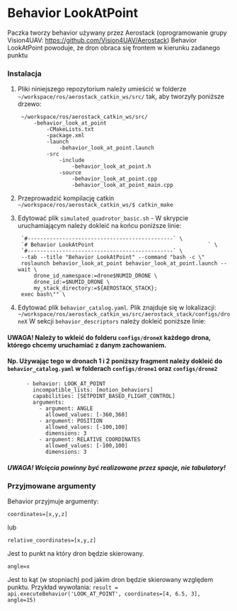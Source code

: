 # Behavior LookAtPoint
Paczka tworzy behavior używany przez Aerostack (oprogramowanie grupy Vision4UAV: https://github.com/Vision4UAV/Aerostack)
Behavior LookAtPoint powoduje, że dron obraca się frontem w kierunku zadanego punktu
### Instalacja ###
1. Pliki niniejszego repozytorium należy umieścić w folderze 
    `~/workspace/ros/aerostack_catkin_ws/src/`
    tak, aby tworzyły poniższe drzewo:
    
        ~/workspace/ros/aerostack_catkin_ws/src/
            -behavior_look_at_point
    		    -CMakeLists.txt
                -package.xml
                -launch
                    -behavior_look_at_point.launch
    			-src
                    -include
                        -behavior_look_at_point.h
                    -source
                        -behavior_look_at_point.cpp
                        -behavior_look_at_point_main.cpp

2. Przeprowadzić kompilację catkin `~/workspace/ros/aerostack_catkin_ws/$ catkin_make`
3. Edytować plik `simulated_quadrotor_basic.sh` - W skrypcie uruchamiającym należy dokleić na końcu poniższe linie:
    
	    `#----------------------------------------------` \
	    `# Behavior LookAtPoint                                    ` \
	    `#----------------------------------------------` \
	    --tab --title "Behavior LookAtPoint" --command "bash -c \"
	    roslaunch behavior_look_at_point behavior_look_at_point.launch --wait \
    		drone_id_namespace:=drone$NUMID_DRONE \
    		drone_id:=$NUMID_DRONE \
    		my_stack_directory:=${AEROSTACK_STACK};
    	exec bash\"" \
    
4. Edytować plik `behavior_catalog.yaml`. Plik znajduje się w lokalizacji: `~/workspace/ros/aerostack_catkin_ws/src/aerostack_stack/configs/droneX` 
    W sekcji `behavior_descriptors` należy dokleić poniższe linie:
#### UWAGA! Należy to wkleić do folderu `configs/droneX` każdego drona, którego chcemy uruchamiać z danym zachowaniem.
#### Np. Używając tego w dronach 1 i 2 poniższy fragment należy dokleić do `behavior_catalog.yaml` w folderach `configs/drone1` oraz `configs/drone2`
	    
		
          - behavior: LOOK_AT_POINT
		    incompatible_lists: [motion_behaviors]
            capabilities: [SETPOINT_BASED_FLIGHT_CONTROL]
			arguments:
			  - argument: ANGLE
			    allowed_values: [-360,360]
		      - argument: POSITION
			    allowed_values: [-100,100]
				dimensions: 3
			  - argument: RELATIVE_COORDINATES
			    allowed_values: [-100,100]
			    dimensions: 3
				
##### UWAGA! Wcięcia powinny być realizowane przez spacje, nie tabulatory!

### Przyjmowane argumenty ###
Behavior przyjmuje argumenty:
    
    coordinates=[x,y,z]
    
lub
    
    relative_coordinates=[x,y,z]
    
Jest to punkt na który dron będzie skierowany.
    
    angle=x
    
Jest to kąt (w stopniach) pod jakim dron będzie skierowany względem punktu.
Przykład wywołania:
`result = api.executeBehavior('LOOK_AT_POINT', coordinates=[4, 6.5, 3], angle=15)`